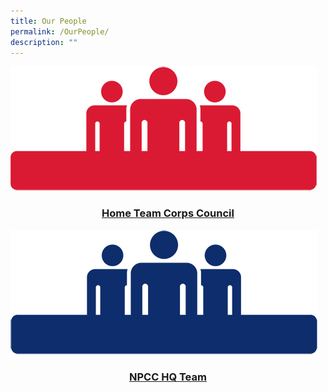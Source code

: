 ```yaml
---
title: Our People
permalink: /OurPeople/
description: ""
---
```

<a href="/OurHistory/">![](/images/people-red.png)
### <center> Home Team Corps Council</center>
![](/images/people-blue.png)
### <center>NPCC HQ Team</center>